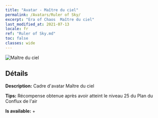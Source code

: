 ```yaml
---
title: "Avatar - Maître du ciel"
permalink: /Avatars/Ruler of Sky/
excerpt: "Era of Chaos  Maître du ciel"
last_modified_at: 2021-07-13
locale: fr
ref: "Ruler of Sky.md"
toc: false
classes: wide
---
```

 ![Maître du ciel](/images/a/avatarFrame_41.png)

## Détails

 **Description:** Cadre d'avatar Maître du ciel 

 **Tips:** Récompense obtenue après avoir atteint le niveau 25 du Plan du Conflux de l'air 

 **Is available:**  + 

